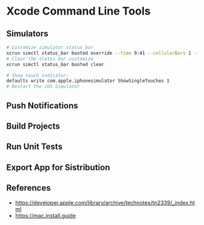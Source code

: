 # Xcode Command Line Tools

## Simulators

```bash
# Customize simulator status bar
xcrun simctl status_bar booted override --time 9:41 --cellularBars 1 --wifiBars 1 --batteryLevel 8
# Clear the status bar customize
xcrun simctl status_bar booted clear
```

```bash
# Show touch indicator:
defaults write com.apple.iphonesimulator ShowSingleTouches 1
# Restart the iOS Simulator
```

## Push Notifications

## Build Projects

## Run Unit Tests

## Export App for Sistribution

## References

- <https://developer.apple.com/library/archive/technotes/tn2339/_index.html>
- <https://mac.install.guide>
